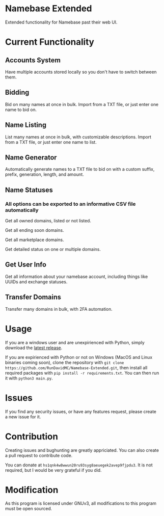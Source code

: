 # Namebase Extended
 Extended functionality for Namebase past their web UI.

# Current Functionality

## Accounts System

Have multiple accounts stored locally so you don't have to switch between them.

## Bidding

Bid on many names at once in bulk.
Import from a TXT file, or just enter one name to bid on.

## Name Listing

List many names at once in bulk, with customizable descriptions.
Import from a TXT file, or just enter one name to list.

## Name Generator

Automatically generate names to a TXT file to bid on with a custom suffix, prefix, generation, length, and amount.

## Name Statuses

### All options can be exported to an informative CSV file automatically

Get all owned domains, listed or not listed.

Get all ending soon domains.

Get all marketplace domains.

Get detailed status on one or multiple domains.

## Get User Info

Get all information about your namebase account, including things like UUIDs and exchange statuses.

## Transfer Domains

Transfer many domains in bulk, with 2FA automation.

# Usage

If you are a windows user and are unexpirienced with Python, simply download the [latest release](https://github.com/RunDavidMC/Namebase-Extended/releases/latest).

If you are expirienced with Python or not on Windows (MacOS and Linux binaries coming soon), clone the repository with `git clone https://github.com/RunDavidMC/Namebase-Extended.git`, then install all required packages with `pip install -r requirements.txt`.
You can then run it with `python3 main.py`.

# Issues

If you find any security issues, or have any features request, please create a new issue for it.

# Contribution

Creating issues and bughunting are greatly appriciated.
You can also create a pull request to contribute code.

You can donate at `hs1qnk4w8wwun20ru93syg8aeuegek2avep9fjpdu3`. It is not required, but I would be very grateful if you did.

# Modification

As this program is licensed under GNUv3, all modifications to this program must be open sourced. 
